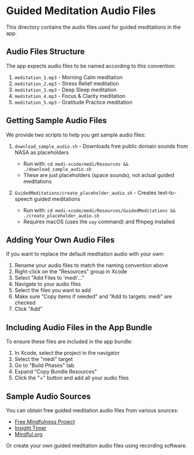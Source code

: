# Guided Meditation Audio Files

This directory contains the audio files used for guided meditations in the app.

## Audio Files Structure

The app expects audio files to be named according to this convention:

1. `meditation_1.mp3` - Morning Calm meditation
2. `meditation_2.mp3` - Stress Relief meditation
3. `meditation_3.mp3` - Deep Sleep meditation
4. `meditation_4.mp3` - Focus & Clarity meditation
5. `meditation_5.mp3` - Gratitude Practice meditation

## Getting Sample Audio Files

We provide two scripts to help you get sample audio files:

1. `download_sample_audio.sh` - Downloads free public domain sounds from NASA as placeholders
   - Run with: `cd medi-xcode/medi/Resources && ./download_sample_audio.sh`
   - These are just placeholders (space sounds), not actual guided meditations

2. `GuidedMeditations/create_placeholder_audio.sh` - Creates text-to-speech guided meditations
   - Run with: `cd medi-xcode/medi/Resources/GuidedMeditations && ./create_placeholder_audio.sh`
   - Requires macOS (uses the `say` command) and ffmpeg installed

## Adding Your Own Audio Files

If you want to replace the default meditation audio with your own:

1. Rename your audio files to match the naming convention above
2. Right-click on the "Resources" group in Xcode
3. Select "Add Files to 'medi'..."
4. Navigate to your audio files
5. Select the files you want to add
6. Make sure "Copy items if needed" and "Add to targets: medi" are checked
7. Click "Add"

## Including Audio Files in the App Bundle

To ensure these files are included in the app bundle:
1. In Xcode, select the project in the navigator
2. Select the "medi" target
3. Go to "Build Phases" tab
4. Expand "Copy Bundle Resources"
5. Click the "+" button and add all your audio files

## Sample Audio Sources

You can obtain free guided meditation audio files from various sources:

- [Free Mindfulness Project](http://www.freemindfulness.org/download)
- [Insight Timer](https://insighttimer.com/)
- [Mindful.org](https://www.mindful.org/audio-resources-for-mindfulness-meditation/)

Or create your own guided meditation audio files using recording software. 